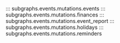 <!-- ::: subgraphs.events.mutations -->
::: subgraphs.events.mutations.events
::: subgraphs.events.mutations.finances
::: subgraphs.events.mutations.event_report
::: subgraphs.events.mutations.holidays
::: subgraphs.events.mutations.reminders
